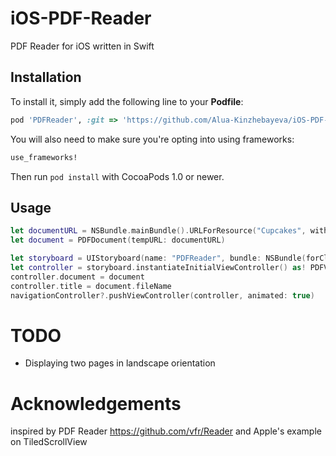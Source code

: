 # iOS-PDF-Reader
PDF Reader for iOS written in Swift

## Installation

[CocoaPods]: http://cocoapods.org

To install it, simply add the following line to your **Podfile**:

```ruby
pod 'PDFReader', :git => 'https://github.com/Alua-Kinzhebayeva/iOS-PDF-Reader.git'
```

You will also need to make sure you're opting into using frameworks:

```ruby
use_frameworks!
```

Then run `pod install` with CocoaPods 1.0 or newer.

## Usage

```swift
let documentURL = NSBundle.mainBundle().URLForResource("Cupcakes", withExtension: "pdf")!
let document = PDFDocument(tempURL: documentURL)

let storyboard = UIStoryboard(name: "PDFReader", bundle: NSBundle(forClass: PDFViewController.self))
let controller = storyboard.instantiateInitialViewController() as! PDFViewController
controller.document = document
controller.title = document.fileName
navigationController?.pushViewController(controller, animated: true)
```
# TODO
- Displaying two pages in landscape orientation

# Acknowledgements

inspired by PDF Reader https://github.com/vfr/Reader and Apple's example on TiledScrollView
